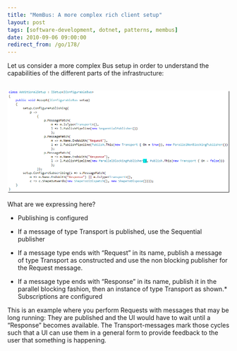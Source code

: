 ```yaml
---
title: "MemBus: A more complex rich client setup"
layout: post
tags: [software-development, dotnet, patterns, membus]
date: 2010-09-06 09:00:00
redirect_from: /go/178/
---
```


Let us consider a more complex Bus setup in order to understand the capabilities of the different parts of the infrastructure:

&nbsp;![image](/public/assets/image_7337b070-7353-4041-bb93-87aca8327ca8.png "image") 

What are we expressing here?

*   Publishing is configured

*   If a message of type Transport is published, use the Sequential publisher
*   If a message type ends with “Request” in its name, publish a message of type Transport as constructed and use the non blocking publisher for the Request message.
*   If a message type ends with “Response” in its name, publish it in the parallel blocking fashion, then an instance of type Transport as shown.*   Subscriptions are configured 

This is an example where you perform Requests with messages that may be long running: They are published and the UI would have to wait until a “Response” becomes available. The Transport-messages mark those cycles such that a UI can use them in a general form to provide feedback to the user that something is happening.